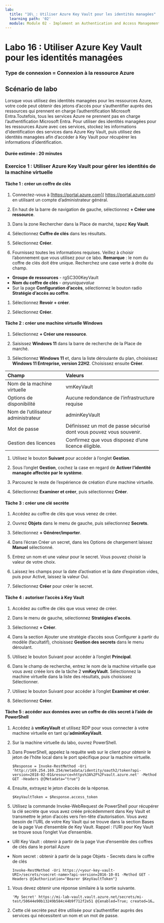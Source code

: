 ```yaml
---
lab:
  title: "16\_: Utiliser Azure Key Vault pour les identités managées"
  learning path: '02'
  module: Module 02 - Implement an Authentication and Access Management Solution
---
```


# Labo 16 : Utiliser Azure Key Vault pour les identités managées

### Type de connexion = Connexion à la ressource Azure

## Scénario de labo

Lorsque vous utilisez des identités managées pour les ressources Azure, votre code peut obtenir des jetons d’accès pour s’authentifier auprès des ressources qui prennent en charge l’authentification Microsoft Entra.Toutefois, tous les services Azure ne prennent pas en charge l’authentification Microsoft Entra. Pour utiliser des identités managées pour les ressources Azure avec ces services, stockez les informations d’identification des services dans Azure Key Vault, puis utilisez des identités managées afin d’accéder à Key Vault pour récupérer les informations d’identification.

#### Durée estimée : 20 minutes

### Exercice 1 : Utiliser Azure Key Vault pour gérer les identités de la machine virtuelle

#### Tâche 1 : créer un coffre de clés

1. Connectez-vous à [https://portal.azure.com]( https://portal.azure.com) en utilisant un compte d’administrateur général.

1. En haut de la barre de navigation de gauche, sélectionnez **+ Créer une ressource**.

1. Dans la zone Rechercher dans la Place de marché, tapez **Key Vault**.  

1. Sélectionnez **Coffre de clés** dans les résultats.

1. Sélectionnez **Créer**.

1. Fournissez toutes les informations requises. Veillez à choisir l’abonnement que vous utilisez pour ce labo.
    **Remarque** : le nom du coffre de clés doit être unique. Recherchez une case verte à droite du champ.

 - **Groupe de ressources** - rgSC300KeyVault
 - **Nom du coffre de clés** - *anyuniquevalue*
 - Sur la page **Configuration d’accès**, sélectionnez le bouton radio **Stratégie d’accès au coffre**.
1. Sélectionnez **Revoir + créer**.

1. Sélectionnez **Créer**.

#### Tâche 2 : créer une machine virtuelle Windows

1. Sélectionnez **+ Créer une ressource**.

1. Saisissez **Windows 11** dans la barre de recherche de la Place de marché.

1. Sélectionnez **Windows 11** et, dans la liste déroulante du plan, choisissez **Windows 11 Entreprise, version 22H2**. Choisissez ensuite **Créer**.

  | Champ | Valeurs |
  | :--   | :--    |
  | Nom de la machine virtuelle | vmKeyVault |
  | Options de disponibilité | Aucune redondance de l’infrastructure requise |
  | Nom de l’utilisateur administrateur | adminKeyVault |
  | Mot de passe | Définissez un mot de passe sécurisé dont vous pouvez vous souvenir. |
  | Gestion des licences | Confirmez que vous disposez d’une licence éligible. |

1. Utilisez le bouton **Suivant** pour accéder à l’onglet **Gestion**.

1. Sous l’onglet **Gestion**, cochez la case en regard de **Activer l’identité managée affectée par le système**.

1. Parcourez le reste de l’expérience de création d’une machine virtuelle. 

1. Sélectionnez **Examiner et créer**, puis sélectionnez **Créer**.

#### Tâche 3 : créer une clé secrète

1. Accédez au coffre de clés que vous venez de créer.

1. Ouvrez **Objets** dans le menu de gauche, puis sélectionnez **Secrets**.

1. Sélectionnez **+ Générer/importer**.

1. Dans l’écran Créer un secret, dans les Options de chargement laissez **Manuel** sélectionné.

1. Entrez un nom et une valeur pour le secret.  Vous pouvez choisir la valeur de votre choix. 

1. Laissez les champs pour la date d’activation et la date d’expiration vides, puis pour Activé, laissez la valeur Oui. 

1. Sélectionnez **Créer** pour créer le secret.

#### Tâche 4 : autoriser l’accès à Key Vault

1. Accédez au coffre de clés que vous venez de créer.

1. Dans le menu de gauche, sélectionnez **Stratégies d’accès**.

1. Sélectionnez **+ Créer**.

1. Dans la section Ajouter une stratégie d’accès sous Configurer à partir du modèle (facultatif), choisissez **Gestion des secrets** dans le menu déroulant.

1. Utilisez le bouton Suivant pour accéder à l’onglet **Principal**.

1. Dans le champ de recherche, entrez le nom de la machine virtuelle que vous avez créée lors de la tâche 2 **vmKeyVault**.  Sélectionnez la machine virtuelle dans la liste des résultats, puis choisissez Sélectionner.

1. Utilisez le bouton Suivant pour accéder à l’onglet **Examiner et créer**.

1. Sélectionnez **Créer**.

#### Tâche 5 : accéder aux données avec un coffre de clés secret à l’aide de PowerShell

1. Accédez à **vmKeyVault** et utilisez RDP pour vous connecter à votre machine virtuelle en tant qu’**adminKeyVault**.

1. Sur la machine virtuelle du labo, ouvrez PowerShell.  

1. Dans PowerShell, appelez la requête web sur le client pour obtenir le jeton de l’hôte local dans le port spécifique pour la machine virtuelle.  

    ```
    $Response = Invoke-RestMethod -Uri 'http://169.254.169.254/metadata/identity/oauth2/token?api-version=2018-02-01&resource=https%3A%2F%2Fvault.azure.net' -Method GET -Headers @{Metadata="true"}
    ```

1. Ensuite, extrayez le jeton d’accès de la réponse.  

    ```
    $KeyVaultToken = $Response.access_token
    ```

1. Utilisez la commande Invoke-WebRequest de PowerShell pour récupérer la clé secrète que vous avez créée précédemment dans Key Vault et transmettre le jeton d’accès vers l’en-tête d’autorisation.  Vous avez besoin de l’URL de votre Key Vault qui se trouve dans la section Bases de la page Vue d’ensemble de Key Vault.  Rappel : l’URI pour Key Vault se trouve sous l’onglet Vue d’ensemble.

  - URI Key Vault : obtenir à partir de la page Vue d’ensemble des coffres de clés dans le portail Azure
  - Nom secret : obtenir à partir de la page Objets - Secrets dans le coffre de clés

    ```
    Invoke-RestMethod -Uri https://<your-key-vault-URI>/secrets/<secret-name>?api-version=2016-10-01 -Method GET -Headers @{Authorization="Bearer $KeyVaultToken"}
    ```
1. Vous devez obtenir une réponse similaire à la sortie suivante. 
    ```
    'My Secret' https://mi-lab-vault.vault.azure.net/secrets/mi-test/50644e90b13249b584c44b9f712f2e51 @{enabled=True; created=16…
    ```
1. Cette clé secrète peut être utilisée pour s’authentifier auprès des services qui nécessitent un nom et un mot de passe.
